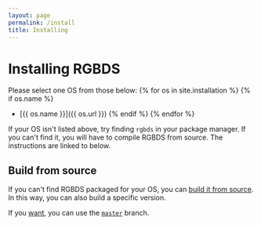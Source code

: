 ```yaml
---
layout: page
permalink: /install
title: Installing
---
```


# Installing RGBDS

Please select one OS from those below:
{% for os in site.installation %}
	{% if os.name %}
- [{{ os.name }}]({{ os.url }})
	{% endif %}
{% endfor %}

If your OS isn't listed above, try finding `rgbds` in your package manager. If you can't find it, you will have to compile RGBDS from source. The instructions are linked to below.

## Build from source

If you can't find RGBDS packaged for your OS, you can [build it from source](/install/source). In this way, you can also build a specific version.

If you [want](/docs/master/#what), you can use the [`master`](/install/master) branch.
